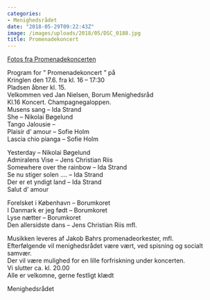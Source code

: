 ```yaml
---
categories:
- Menighedsrådet
date: "2018-05-29T09:22:43Z"
image: /images/uploads/2018/05/DSC_0188.jpg
title: Promenadekoncert
---
```


[Fotos fra Promenadekoncerten](http://nielslempert.borum-by.dk/)

Program for ” Promenadekoncert ” på  
Kringlen den 17.6. fra kl. 16 – 17:30  
Pladsen åbner kl. 15.  
Velkommen ved Jan Nielsen, Borum Menighedsråd  
Kl.16 Koncert. Champagnegaloppen.  
Musens sang – Ida Strand  
She – Nikolai Bøgelund  
Tango Jalousie –  
Plaisir d’ amour – Sofie Holm  
Lascia chio pianga – Sofie Holm

Yesterday – Nikolai Bøgelund  
Admiralens Vise – Jens Christian Riis  
Somewhere over the rainbow – Ida Strand  
Se nu stiger solen …. – Ida Strand  
Der er et yndigt land – Ida Strand  
Salut d’ amour

Forelsket i København – Borumkoret  
I Danmark er jeg født – Borumkoret  
Lyse nætter – Borumkoret  
Den allersidste dans – Jens Christian Riis mfl.

Musikken leveres af Jakob Bahrs promenadeorkester, mfl.  
Efterfølgende vil menighedsrådet være vært, ved spisning og socialt samvær.  
Der vil være mulighed for en lille forfriskning under koncerten.  
Vi slutter ca. kl. 20.00  
Alle er velkomne, gerne festligt klædt

Menighedsrådet